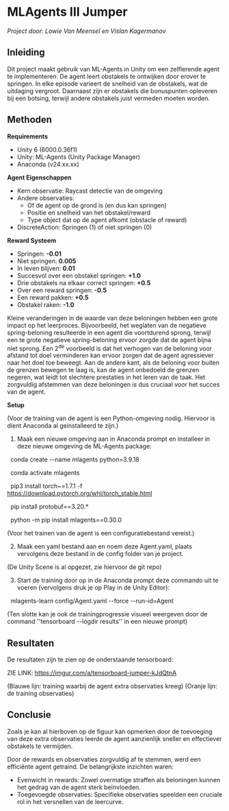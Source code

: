 # MLAgents III Jumper

*Project door: Lowie Van Meensel en Vislan Kagermanov*

## Inleiding

Dit project maakt gebruik van ML-Agents in Unity om een zelflerende agent te implementeren. De agent leert obstakels te ontwijken door erover te springen. In elke episode varieert de snelheid van de obstakels, wat de uitdaging vergroot. Daarnaast zijn er obstakels die bonuspunten opleveren bij een botsing, terwijl andere obstakels juist vermeden moeten worden.

## Methoden

**Requirements**

- Unity 6 (6000.0.36f1)
- Unity: ML-Agents (Unity Package Manager)
- Anaconda (v24.xx.xx)

**Agent Eigenschappen**

  - Kern observatie: Raycast detectie van de omgeving
  - Andere observaties:
    - Of de agent op de grond is (en dus kan springen)
    - Positie en snelheid van het obstakel/reward
    - Type object dat op de agent afkomt (obstacle of reward)
  - DiscreteAction: Springen (1) of niet springen (0)

**Reward Systeem**

- Springen: **\-0.01**
- Niet springen: **0.005**
- In leven blijven: **0.01**
- Succesvol over een obstakel springen: **+1.0**
- Drie obstakels na elkaar correct springen: **+0.5**
- Over een reward springen: **\-0.5**
- Een reward pakken: **+0.5**
- Obstakel raken: **\-1.0**

Kleine veranderingen in de waarde van deze beloningen hebben een grote impact op het leerproces. Bijvoorbeeld, het weglaten van de negatieve spring-beloning resulteerde in een agent die voortdurend sprong, terwijl een te grote negatieve spring-beloning ervoor zorgde dat de agent bijna niet sprong. Een 2<sup>de</sup> voorbeeld is dat het verhogen van de beloning voor afstand tot doel verminderen kan ervoor zorgen dat de agent agressiever naar het doel toe beweegt. Aan de andere kant, als de beloning voor buiten de grenzen bewegen te laag is, kan de agent onbedoeld de grenzen negeren, wat leidt tot slechtere prestaties in het leren van de taak. Het zorgvuldig afstemmen van deze beloningen is dus cruciaal voor het succes van de agent.

**Setup**

(Voor de training van de agent is een Python-omgeving nodig. Hiervoor is dient Anaconda al geinstalleerd te zijn.)

1. Maak een nieuwe omgeving aan in Anaconda prompt en installeer in deze nieuwe omgeving de ML-Agents package:

&nbsp;&nbsp;conda create --name mlagents python=3.9.18

&nbsp;&nbsp;conda activate mlagents

&nbsp;&nbsp;pip3 install torch~=1.7.1 -f <https://download.pytorch.org/whl/torch_stable.html>

&nbsp;&nbsp;pip install protobuf==3.20.\*

&nbsp;&nbsp;python -m pip install mlagents==0.30.0

(Voor het trainen van de agent is een configuratiebestand vereist.)

2. Maak een yaml bestand aan en noem deze Agent.yaml, plaats vervolgens deze bestand in de config folder van je project.

(De Unity Scene is al opgezet, zie hiervoor de git repo)

3. Start de training door op in de Anaconda prompt deze commando uit te voeren (vervolgens druk je op Play in de Unity Editor):

&nbsp;&nbsp;mlagents-learn config/Agent.yaml --force --run-id=Agent

(Ten slotte kan je ook de trainingprogressie visueel weergeven door de command ''tensorboard --logdir results'' in een nieuwe prompt)

## Resultaten

De resultaten zijn te zien op de onderstaande tensorboard:

ZIE LINK: https://imgur.com/a/tensorboard-jumper-kJdQtnA

(Blauwe lijn: training waarbij de agent extra observaties kreeg)
(Oranje lijn: de training observaties)

## Conclusie

Zoals je kan al hierboven op de figuur kan opmerken door de toevoeging van deze extra observaties leerde de agent aanzienlijk sneller en effectiever obstakels te vermijden.

Door de rewards en observaties zorgvuldig af te stemmen, werd een efficiënte agent getraind. De belangrijkste inzichten waren:

- Evenwicht in rewards: Zowel overmatige straffen als beloningen kunnen het gedrag van de agent sterk beïnvloeden.
- Toegevoegde observaties: Specifieke observaties speelden een cruciale rol in het versnellen van de leercurve.


